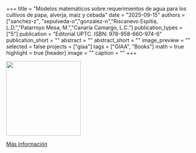 +++
title = "Modelos matemáticos sobre requerimientos de agua para los cultivos de papa, alverja, maíz y cebada"
date = "2025-09-15"
authors = ["sanchez-z", "sepulveda-o","gonzalez-n","Riscanevo Espitia, L.D.","Patarroyo Mesa, M.","Canaría Camargo, L.C."]
publication_types = ["5"]
publication = "Editorial UPTC. ISBN: 978-958-660-974-6"
publication_short = ""
abstract = ""
abstract_short = ""
image_preview = ""
selected = false
projects = ["giaa"]
tags = ["GIAA", "Books"]
math = true
highlight = true
[header]
image = ""
caption = ""
+++

<img src="https://simehbucket.s3.amazonaws.com/images/a6f9cd378995f4f6ca55c96d23263d26-medium.jpg" width= 200>

[Más información](https://editorial.uptc.edu.co/gpd-modelos-matematicos-sobre-requerimientos-de-agua-para-los-cultivos-de-papa-alverja-maiz-y-cebada-9789586609746-68dd57333fba3.html)


